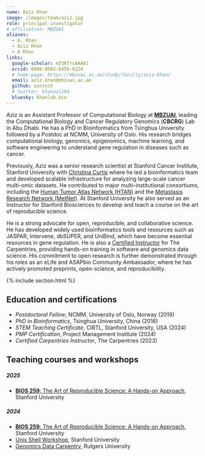 ```yaml
---
name: Aziz Khan
image: /images/team/aziz.jpg
role: principal-investigator
# affiliation: MBZUAI
aliases:
  - A. Khan
  - Aziz Khan
  - A Khan
links:
  google-scholar: m23RfrcAAAAJ
  orcid: 0000-0002-6459-6224
  # home-page: https://mbzuai.ac.ae/study/faculty/aziz-khan/
  email: aziz.khan@mbzuai.ac.ae
  github: asntech
  # twitter: khanaziz84
  bluesky: khanlab.bio
---
```


Aziz is an Assistant Professor of Computational Biology at [**MBZUAI**](https://mbzuai.ac.ae/study/faculty/aziz-khan/), leading the Computational Biology and Cancer Regulatory Genomics (**CBCRG**) Lab in Abu Dhabi. He has a PhD in Bioinformatics from Tsinghua University followed by a Postdoc at NCMM, University of Oslo. His research bridges computational biology, genomics, epigenomics, machine learning, and software engineering to understand gene regulation in diseases such as cancer.

Previously, Aziz was a senior research scientist at Stanford Cancer Institute, Stanford University with [Christina Curtis](https://med.stanford.edu/curtislab.html) where he led a bioinformatics team and developed scalable infrastructure for analyzing large-scale cancer multi-omic datasets. He contributed to major multi-institutional consortiums, including the [Human Tumor Atlas Network (HTAN)](https://humantumoratlas.org/) and the [Metastasis Research Network (MetNet)](https://www.cancer.gov/about-nci/organization/dcb/research-programs/metnet). At Stanford University he also served as an Instructor for Stanford Biosciences to develop and teach a course on the art of reproducible science.

 He is a strong advocate for open, reproducible, and collaborative science. He has developed widely used bioinformatics tools and resources such as JASPAR, Intervene, dbSUPER, and UniBind, which have become essential resources in gene regulation. He is also a [Certified Instructor](https://carpentries.org/community/instructors/) for The Carpentries, providing hands-on training in software and genomics data science. His commitment to open research is further demonstrated through his roles as an eLife and ASAPbio Community Ambassador, where he has actively promoted preprints, open-science, and reproducibility.


{% include section.html %}

## Education and certifications

- *Postdoctoral Fellow*, NCMM, University of Oslo, Norway (2019)
- *PhD in Bioinformatics*, Tsinghua University, China (2016)
- *STEM Teaching Certificate*, CIRTL, Stanford University, USA (2024)
- *PMP Certification*, Project Management Institute (2024)
- *Certified Carpentries Instructor*, The Carpentries (2023)

## Teaching courses and workshops

##### 2025
- [**BIOS 259**: The Art of Reproducible Science: A Hands-on Approach](https://explorecourses.stanford.edu/search?q=BIOS+259&view=catalog&page=0&filter-coursestatus-Active=on&collapse=&academicYear=20242025), Stanford University


##### 2024
- [**BIOS 259**: The Art of Reproducible Science: A Hands-on Approach](https://explorecourses.stanford.edu/search?q=BIOS+259&view=catalog&page=0&filter-coursestatus-Active=on&collapse=&academicYear=20232024), Stanford University
- [Unix Shell Workshop](https://asntech.github.io/2024-05-31-stanford-online), Stanford University
- [Genomics Data Carpentry](https://asntech.github.io/2024-04-25-rutgers), Rutgers University

